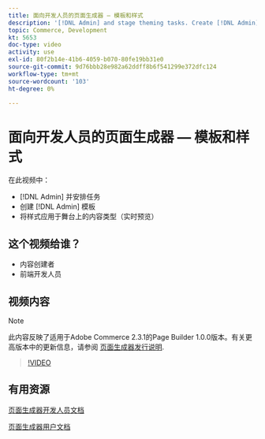 ```yaml
---
title: 面向开发人员的页面生成器 — 模板和样式
description: '[!DNL Admin] and stage theming tasks. Create [!DNL Admin] 模板​。 将样式应用于舞台上的内容类型（实时预览）。'
topic: Commerce, Development
kt: 5653
doc-type: video
activity: use
exl-id: 80f2b14e-41b6-4059-b070-80fe19bb31e0
source-git-commit: 9d76bbb28e982a62ddff8b6f541299e372dfc124
workflow-type: tm+mt
source-wordcount: '103'
ht-degree: 0%

---
```


# 面向开发人员的页面生成器 — 模板和样式

在此视频中：

- [!DNL Admin] 并安排任务
- 创建 [!DNL Admin] 模&#x200B;板
- 将样式应用于舞台上的内容类型（实时预览）

## 这个视频给谁？

- 内容创建者
- 前端开发人员

## 视频内容

>[!NOTE]
>
>此内容反映了适用于Adobe Commerce 2.3.1的Page Builder 1.0.0版本。有关更高版本中的更新信息，请参阅 [页面生成器发行说明](https://devdocs.magento.com/page-builder/docs/release-notes.html).

>[!VIDEO](https://video.tv.adobe.com/v/35712?quality=12&learn=on)

## 有用资源

[页面生成器开发人员文档](https://devdocs.magento.com/page-builder/docs/index.html)

[页面生成器用户文档](https://docs.magento.com/user-guide/cms/page-builder.html)
